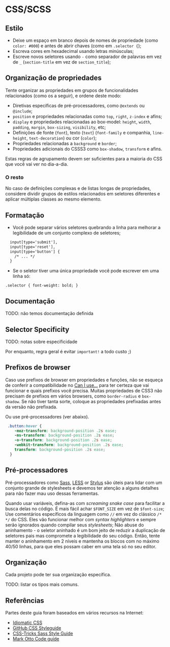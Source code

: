 # CSS/SCSS #

## Estilo ##

* Deixe um espaço em branco depois de nomes de propriedade (como ```color: #000```) e antes de abrir chaves (como em  ```.selector {```);
* Escreva cores em hexadecimal usando letras minúsculas;
* Escreve novos seletores usando ```-``` como separador de palavras em vez de ```_``` (```section-title``` em vez de ```section_title```);

## Organização de propriedades ##

Tente organizar as propriedades em grupos de funcionalidades relacionados (como os a seguir), e ordene deste modo:

+ Diretivas específicas de pré-processadores, como ```@extends``` ou ```@include```;
+ ```position``` e propriedades relacionadas como ```top```, ```right```, ```z-index``` e afins;
+ ```display``` e propriedades relacionadas ao box-model: ```height```, ```width```, ```padding```, ```margin```, ```box-sizing```, ```visibility```, etc;
+ Definições de fonte (```font```), texto (```text```) (```font-family``` e companhia, ```line-height```, ```text-decoration```) ou cor (```color```);
+ Propriedades relacionadas a ```background``` e ```border```;
+ Propriedades adicionais do CSSS3 como ```box-shadow```, ```transform``` e afins.

Estas regras de agrupamento devem ser suficientes para a maioria do CSS que você vai ver no dia-a-dia.

### O resto ###

No caso de definições complexas e de listas longas de propriedades, considere dividir grupos de estilos relacionados em seletores diferentes e aplicar múltiplas classes ao mesmo elemento.

## Formatação ##

* Você pode separar vários seletores quebrando a linha para melhorar a legibilidade de um conjunto complexo de seletores;

```html
  input[type='submit'],
  input[type='reset'],
  input[type='button'] {
    /* ... */
  }
```

* Se o seletor tiver uma única propriedade você pode escrever em uma linha só:

```.selector { font-weight: bold; }```


## Documentação ##

TODO: não temos documentação definida

## Selector Specificity ##

TODO: notas sobre especificidade

Por enquanto, regra geral é evitar `important!` a todo custo ;)

## Prefixos de browser ##

Caso use prefixos de browser em propriedades e funções, não se esqueça de conferir a compatibilidade no [Can I use…](http://caniuse.com/) para ter certeza que vai funcionar e quais prefixos você precisa. Muitas propriedades de CSS3 não precisam de prefixos em vários browsers, como ```border-radius``` e ```box-shadow```. Se não tiver tanta sorte, coloque as propriedades prefixadas antes da versão não prefixada.

Ou use pré-processadores (ver abaixo).

```css
 .button:hover {
    -moz-transform: background-position .2s ease;
    -ms-transform: background-position .2s ease;
    -o-transform: background-position .2s ease;
    -webkit-transform: background-position .2s ease;
    transform: background-position .2s ease;
  }
```

## Pré-processadores ##

Pré-processadores como [Sass](http://sass-lang.com/), [LESS](http://lesscss.org/) or [Stylus](http://learnboost.github.io/stylus/) são úteis para lidar com um conjunto grande de stylesheets e devemos ter atenção a alguns detalhes para não fazer mau uso dessas ferramentas.

Quando usar variáveis, defina-as com *screaming snake case* para facilitar a busca delas no código. É mais fácil achar ```$FONT_SIZE``` em vez de ```$font-size```;
Use comentários específicos da linguagem como ```//``` em vez do clássico ```/* */``` do CSS. Eles vão funcionar melhor com *syntax highlighters* e sempre serão ignorados quando compilar seus *stylesheets*;
Não abuse do aninhamento - o seletor aninhado é um bom jeito de reduzir a duplicação de seletores pais mas compromete a legibilidade do seu código. Então, tente manter o aninhamento em 2 níveis e mantenha os blocos com no máximo 40/50 linhas, para que eles possam caber em uma tela só no seu editor.

## Organização ##

Cada projeto pode ter sua organização específica.

TODO: listar os tipos mais comuns.

## Referências ##

Partes deste guia foram baseados em vários recursos na Internet:

* [Idiomatic CSS](https://github.com/necolas/idiomatic-css)
* [GitHub CSS Styleguide](https://github.com/styleguide/css)
* [CSS-Tricks Sass Style Guide](http://css-tricks.com/sass-style-guide/)
* [Mark Otto Code guide](https://github.com/mdo/code-guide)
